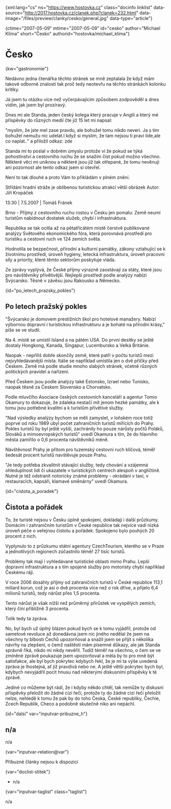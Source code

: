 
{xml:lang="cs" ns="https://www.hostovka.cz" class="docinfo linklist" data-source="http://2017.hostovka.cz/clanek.php?clanek=232.html" data-image="/files/preview/clanky/cesko/general.jpg" data-type="article"}

{ctime="2007-05-09" mtime="2007-05-09" id="cesko" author="Michael Klíma" short="Česko" authorid="hostovka/michael_klima"}

# Česko 

{kw="gastronomie"}

Nedávno jedna čtenářka těchto stránek se mně zeptalala že když mám takové odborné znalosti tak proč tedy neotevřu na těchto stránkách kolonku kritiky. 

Já jsem tu otázku více než vyčerpávajícím způsobem zodpověděl a dnes vidím, jak jsem byl prozíravý. 

Dnes mi ale Standa, jeden český kolega který pracuje v Anglii a který mé příspěvky do různých medií čte již 15 let mi napsal: 

"myslim, že jste mel zase pravdu, ale bohužel tomu nikdo neveri. Ja s tim bohužel nemužu nic udelat.I když si myslim, že tam nejsou ti pravi lide,ale co naplat.." a přiložil odkaz: zde 

Standa mi to poslal v dobrém úmyslu protože ví že pokud se týká pohostinství a cestovního ruchu že se snažím číst pokud možno všechno. Některé věci mi uniknou a některé jsou již tak otřepané, že tomu nevěnuji ani pozornost ale tento odkaz jsem si otevřel. 

Není to tak dlouhé a proto Vám to přikládám v plném znění. 

Střídání hradní stráže je oblíbenou turistickou atrakcí větší obrázek Autor: Jiří Kropáček 

13:30 | 7.5.2007 | Tomáš Fránek 

Brno - Příjmy z cestovního ruchu rostou v Česku jen pomalu: Země neumí turistům nabídnout dostatek služeb, chybí i infrastruktura. 

Republika se tak ocitla až na pětatřicátém místě čerstvě publikované analýzy Světového ekonomického fóra, která porovnává prostředí pro turistiku a cestovní ruch ve 124 zemích světa. 

Hodnotila se bezpečnost, přírodní a kulturní památky, zákony vztahující se k životnímu prostředí, úroveň hygieny, letecká infrastruktura, úroveň pracovní síly a priority, které těmto sektorům poskytuje vláda. 

Ze zprávy vyplývá, že České příjmy výrazně zaostávají za státy, které jsou pro návštěvníky přívětivější. Nejlepší prostředí podle analýzy nabízí Švýcarsko. Těsně v závěsu jsou Rakousko a Německo. 

{id="po\_letech\_prazsky_pokles"}

## Po letech pražský pokles 

"Švýcarsko je domovem prestižních škol pro hotelové manažery. Nabízí výbornou dopravní i turistickou infrastrukturu a je bohaté na přírodní krásy," píše se ve studii. 

Na 4. místě se umístil Island a na pátém USA. Do první desítky se ještě dostaly Hongkong, Kanada, Singapur, Lucembursko a Velká Británie. 

Naopak - nepříliš dobře skončily země, které patří v počtu turistů mezi nejvyhledávanější místa. Itálie se například umístila jen o dvě příčky před Českem. Země má podle studie mnoho slabých stránek, včetně různých politických pravidel a nařízení. 

Před Českem jsou podle analýzy také Estonsko, Izrael nebo Tunisko, naopak těsně za Českem Slovensko a Chorvatsko. 

Podle mluvčího Asociace českých cestovních kanceláří a agentur Tomio Okamury to dokazuje, že zdaleka nestačí mít jenom hezké památky, ale k tomu jsou potřebné kvalitní a k turistům přívětivé služby. 

"Nad výsledky analýzy bychom se měli zamyslet, v loňském roce totiž poprvé od roku 1989 ubyl počet zahraničních turistů mířících do Prahy. Pokles turistů by byl ještě vyšší, zachránily ho pouze nárůsty počtů Poláků, Slováků a mimoevropských turistů" uvedl Okamura s tím, že do hlavního města zamířilo o 0,6 procenta návštěvníků méně. 

Návštěvnost Prahy je přitom pro tuzemský cestovní ruch klíčová, téměř šedesát procent turistů navštěvuje pouze Prahu. 

"Je tedy potřeba zkvalitnit stávající služby, tedy chování a vzájemná ohleduplnost lidí či ukazatele v turistických centrech alespoň v angličtině. Nutné je též odstranit notoricky známé problémy - okrádání v taxi, v restauracích, kapsáři, klamavé směnárny" uvedl Okamura. 

{id="cistota\_a\_poradek"}

## Čistota a pořádek 

To, že turisté nejsou v Česku úplně spokojeni, dokládají i další průzkumy. Domácím i zahraničním turistům v České republice tak nejvíce vadí nízká úroveň péče o veřejnou čistotu a pořádek. Spokojeno bylo pouhých 20 procent z nich. 

Vyplynulo to z průzkumu státní agentury CzechTourism, kterého se v Praze a jednotlivých regionech zúčastnilo téměř 27 tisíc turistů. 

Problémy tak mají i vyhledávané turistické oblasti mimo Prahu. Lepší dopravní infrastruktura a s tím spojené služby pro motoristy chybí například Českému ráji. 

V roce 2006 dosáhly příjmy od zahraničních turistů v České republice 113,1 miliard korun, což je asi o dvě procenta více než o rok dříve, a přijelo 6,4 milionů turistů, tedy nárůst přes 1,5 procenta. 

Tento nárůst je však nižší než průměrný přírůstek ve vyspělých zemích, který činí přibližně 3 procenta. 

Tolik tedy ta zpráva. 

No, byl bych už úplný blázen pokud bych se k tomu vyjádřil, protože od sametové revoluce až donedávna jsem nic jiného nedělal že jsem na všechny ty blbosti Čechů upozorňoval a snažil jsem se příjít s několika návrhy na zlepšení, o čemž naštěstí mám písemné důkazy, ale jak Standa správně říká, nikdo mi nikdy nevěřil. Tudíž téměř na všechno, o čem se ve zmíněné zprávě poukazuje jsem upozorňoval a měla by to pro mně být satisfakce, ale byl bych pokrytec kdybych řekl, že je mi ta výše uvedená zpráva je lhostejná, ať již pravdivá nebo ne. A ještě větší pokrytec bych byl, kdybych nevyjádřil pocit hnusu nad některými diskusními příspěvky k té zprávě. 

Jediné co můžeme být rádi, že i kdyby někdo chtěl, tak nemůže ty diskusní příspěvky přeložit do žádné cizí řeči, protože ty do žádné cizí řeči přeložit nelze, nehledě k tomu že pak by do toho Česka, České republiky, Čechie, Zcech Republik, Checo a podobně skutečně niko ani nepáchl. 

{id="dalsi" var="inputvar-pribuzne_h"}

## n/a 

n/a 

{var="inputvar-relation@var"}

Příbuzné články nejsou k dispozici 

{var="doclist-stitek"}

  * n/a 

{var="inputvar-taglist" class="taglist"}

n/a

